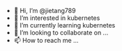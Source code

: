 - 👋 Hi, I’m @jietang789
- 👀 I’m interested in kubernetes 
- 🌱 I’m currently learning kubernetes
- 💞️ I’m looking to collaborate on ...
- 📫 How to reach me ...

<!---
jietang789/jietang789 is a ✨ special ✨ repository because its `README.md` (this file) appears on your GitHub profile.
You can click the Preview link to take a look at your changes.
--->

